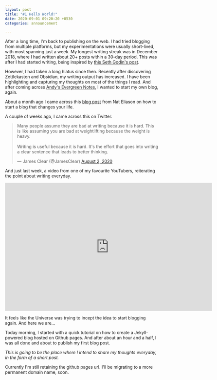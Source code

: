 ```yaml
---
layout: post
title: "#1 Hello World!"
date: 2020-09-01 09:20:20 +0530
categories: announcement

---
```

After a long time, I'm back to publishing on the web. I had tried blogging from multiple platforms, but my experimentations were usually short-lived, with most spanning just a week. My longest writing streak was in December 2018, where I had written about 20+ posts within a 30-day period. This was after I had started writing, being inspired by [this Seth Godin's post](https://seths.blog/2018/10/the-first-1000-are-the-most-difficult/).

However, I had taken a long hiatus since then. Recently after discovering Zettlekasten and Obsidian, my writing output has increased. I have been highlighting and capturing my thoughts on most of the things I read. And after coming across [Andy's Evergreen Notes](https://notes.andymatuschak.org/), I wanted to start my own blog, again.

About a month ago I came across this [blog post](https://www.nateliason.com/blog/start-a-blog) from Nat Eliason on how to start a blog that changes your life.

A couple of weeks ago, I came across this on Twitter.

<blockquote class="twitter-tweet"><p lang="en" dir="ltr">Many people assume they are bad at writing because it is hard. This is like assuming you are bad at weightlifting because the weight is heavy.<br><br>Writing is useful because it is hard. It&#39;s the effort that goes into writing a clear sentence that leads to better thinking.</p>&mdash; James Clear (@JamesClear) <a href="https://twitter.com/JamesClear/status/1289976285028954113?ref_src=twsrc%5Etfw">August 2, 2020</a></blockquote> <script async src="https://platform.twitter.com/widgets.js" charset="utf-8"></script>

And just last week, a video from one of my favourite YouTubers, reiterating the point about writing everyday.

<iframe width="680" height="420" src="https://www.youtube.com/embed/S0b_Q4r7vro" frameborder="0" allow="accelerometer; autoplay; encrypted-media; gyroscope; picture-in-picture" allowfullscreen></iframe>

It feels like the Universe was trying to incept the idea to start blogging again. And here we are...

Today morning, I started with a quick tutorial on how to create a Jekyll-powered blog hosted on Github pages. And after about an hour and a half, I was all done and about to publish my first blog post.

*This is going to be the place where I intend to share my thoughts everyday, in the form of a short post.* 

Currently I'm still retaining the github pages url. I'll be migrating to a more permanent domain name, soon.